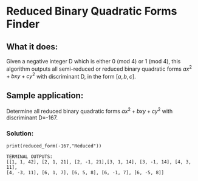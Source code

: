 # Reduced Binary Quadratic Forms Finder

## What it does:
Given a negative integer D which is either $0$ (mod $4$) or $1$ (mod $4$), this algorithm outputs all semi-reduced or reduced binary quadratic forms $ax^2 + bxy + cy^2$ with discriminant D, in the form $[a, b, c]$.

## Sample application: 
Determine all reduced binary quadratic forms $ax^2 + bxy + cy^2$ with discriminant D=-167.

### Solution:
```
print(reduced_form(-167,"Reduced"))

TERMINAL OUTPUTS:
[[1, 1, 42], [2, 1, 21], [2, -1, 21],[3, 1, 14], [3, -1, 14], [4, 3, 11], 
[4, -3, 11], [6, 1, 7], [6, 5, 8], [6, -1, 7], [6, -5, 8]]

```
